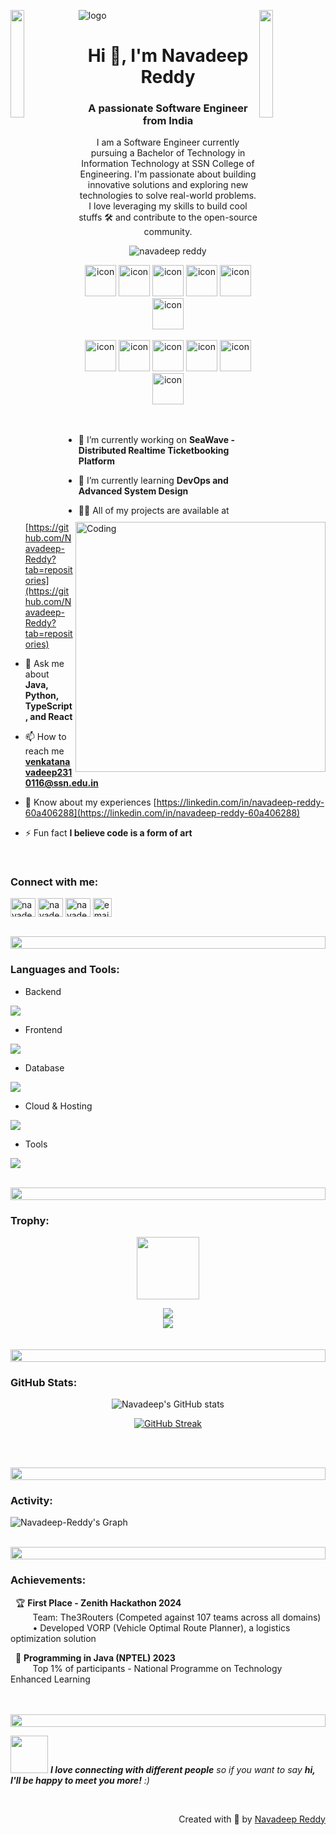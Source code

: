 ![logo](https://raw.githubusercontent.com/supuna97/supuna97/main/supun-new.png)
<img align="left" src="https://user-images.githubusercontent.com/65187002/144930161-2f783401-8d27-4fdf-a2f7-cc0ba32f1f1f.gif" width="21%" style="display:inline;"><img align="right" src="https://user-images.githubusercontent.com/65187002/144930161-2f783401-8d27-4fdf-a2f7-cc0ba32f1f1f.gif" width="21%" style="display:inline;">

<h1 align="center">Hi 👋, I'm Navadeep Reddy</h1>
<h3 align="center">A passionate Software Engineer from India</h3>
<p align="center">I am a Software Engineer currently pursuing a Bachelor of Technology in Information Technology at SSN College of Engineering. I'm passionate about building innovative solutions and exploring new technologies to solve real-world problems. I love leveraging my skills to build cool stuffs 🛠️ and contribute to the open-source community.</p>
<p align="center"> 
 <img src="https://komarev.com/ghpvc/?username=Navadeep-Reddy&label=Profile%20views&color=0e75b6&style=flat" alt="navadeep reddy" /> 
</p>

<div align="center">
  <img src="https://techstack-generator.vercel.app/java-icon.svg" alt="icon" width="50" height="50" />
  <img src="https://techstack-generator.vercel.app/python-icon.svg" alt="icon" width="50" height="50" />
  <img src="https://techstack-generator.vercel.app/ts-icon.svg" alt="icon" width="50" height="50" />
  <img src="https://techstack-generator.vercel.app/js-icon.svg" alt="icon"width="50" height="50" />
  <img src="https://techstack-generator.vercel.app/react-icon.svg" alt="icon" width="50" height="50" />
 <img src="https://techstack-generator.vercel.app/mysql-icon.svg" alt="icon" width="50" height="50" />
</div>

<br>

<div align="center">
  <img src="https://techstack-generator.vercel.app/docker-icon.svg" alt="icon" width="50" height="50" />
  <img src="https://techstack-generator.vercel.app/aws-icon.svg" alt="icon" width="50" height="50" />
  <img src="https://techstack-generator.vercel.app/github-icon.svg" alt="icon" width="50" height="50" />
  <img src="https://techstack-generator.vercel.app/restapi-icon.svg" alt="icon" width="50" height="50" />
  <img src="https://techstack-generator.vercel.app/postman-icon.svg" alt="icon" width="50" height="50" />
  <img src="https://techstack-generator.vercel.app/firebase-icon.svg" alt="icon" width="50" height="50" />
</div>

<img align="right" alt="Coding" width="400" src="https://user-images.githubusercontent.com/74038190/229223263-cf2e4b07-2615-4f87-9c38-e37600f8381a.gif">
<br><br>

- 🔭 I’m currently working on **SeaWave - Distributed Realtime Ticketbooking Platform**

- 🌱 I’m currently learning **DevOps and Advanced System Design**

- 👨‍💻 All of my projects are available at [https://github.com/Navadeep-Reddy?tab=repositories](https://github.com/Navadeep-Reddy?tab=repositories)

- 💬 Ask me about **Java, Python, TypeScript, and React**

- 📫 How to reach me **venkatanavadeep2310116@ssn.edu.in**

- 📄 Know about my experiences [https://linkedin.com/in/navadeep-reddy-60a406288](https://linkedin.com/in/navadeep-reddy-60a406288)

- ⚡ Fun fact **I believe code is a form of art**

<br>
<h3 align="left">Connect with me:</h3>
<p align="left">
<a href="https://linkedin.com/in/navadeep-reddy-60a406288" target="blank"><img align="center" src="https://raw.githubusercontent.com/rahuldkjain/github-profile-readme-generator/master/src/images/icons/Social/linked-in-alt.svg" alt="navadeep-reddy-60a406288" height="30" width="40" /></a>
<a href="https://stackoverflow.com/users/12345678/navadeep-reddy" target="blank"><img align="center" src="https://raw.githubusercontent.com/rahuldkjain/github-profile-readme-generator/master/src/images/icons/Social/stack-overflow.svg" alt="navadeep-reddy" height="30" width="40" /></a>
<a href="https://twitter.com/" target="blank"><img align="center" src="https://raw.githubusercontent.com/rahuldkjain/github-profile-readme-generator/master/src/images/icons/Social/twitter.svg" alt="navadeep-reddy" height="30" width="40" /></a>
<a href="mailto:venkatanavadeep2310116@ssn.edu.in" target="blank"><img align="center" src="https://cdn-icons-png.flaticon.com/512/5968/5968534.png" alt="email" height="30" width="30" /></a>
</p>
<br>

<img src="https://i.imgur.com/dBaSKWF.gif" height="20" width="100%">

<h3 align="left">Languages and Tools:</h3>

- Backend
<p align="left">
  <a href="https://skillicons.dev">
    <img src="https://skillicons.dev/icons?i=java,spring,python,flask,nodejs,express" />
  </a>
</p>

- Frontend
<p align="left">
  <a href="https://skillicons.dev">
    <img src="https://skillicons.dev/icons?i=ts,js,react,tailwind,html,css" />
  </a>
</p>

- Database
<p align="left">
  <a href="https://skillicons.dev">
    <img src="https://skillicons.dev/icons?i=mongodb,mysql,postgresql" />
  </a>
</p>

- Cloud & Hosting
<p align="left">
  <a href="https://skillicons.dev">
    <img src="https://skillicons.dev/icons?i=firebase,aws,gcp,azure,cloudflare" />
  </a>
</p>

- Tools
<p align="left">
  <a href="https://skillicons.dev">
    <img src="https://skillicons.dev/icons?i=git,github,docker,figma,vscode,postman,linux" />
  </a>
</p>

<br/>

<img src="https://i.imgur.com/dBaSKWF.gif" height="20" width="100%">

<h3 align="left">Trophy:</h3>

<p align="center">
<img src="https://media.tenor.com/0ENB5HuTH0gAAAAi/trophy-beker.gif"  width="100px" height="100px"></p>
  
<div align="center">
<img src="https://github-profile-trophy.vercel.app/?username=Navadeep-Reddy&theme=matrix&no-bg=true&no-frame=true&row=1&column=4&title=MultiLanguage,Commits,PullRequest,Reviews">
 </div>

<div align="center">
<img src="https://github-profile-trophy.vercel.app/?username=Navadeep-Reddy&theme=matrix&no-bg=true&no-frame=true&row=1&column=4&title=Repositories,Organizations,Stars,Followers">
 </div>
 <br><br>

<img src="https://i.imgur.com/dBaSKWF.gif" height="20" width="100%">

<h3 align="left">GitHub Stats:</h3>
<div align="center">
 
![Navadeep's GitHub stats](https://github-readme-stats.vercel.app/api?username=Navadeep-Reddy\&theme=midnight-purple\&show_icons=true\&show=reviews,prs_merged,prs_merged_percentage\&hide=contribs,issues)

[![GitHub Streak](https://streak-stats.demolab.com/?user=Navadeep-Reddy&theme=midnight-purple)](https://git.io/streak-stats)

</div>

<br><br>

<img src="https://i.imgur.com/dBaSKWF.gif" height="20" width="100%">

<h3 align="left">Activity:</h3>

![Navadeep-Reddy's Graph](https://github-readme-activity-graph.vercel.app/graph?username=Navadeep-Reddy&custom_title=Navadeep's%20GitHub%20Activity%20Graph&bg_color=0D1117&color=7F3FBF&line=7F3FBF&point=7F3FBF&area_color=FFFFFF&title_color=FFFFFF&area=true)
<br><br>

<img src="https://i.imgur.com/dBaSKWF.gif" height="20" width="100%">

<h3 align="left">Achievements:</h3>
<p>
  🏆 <b>First Place - Zenith Hackathon 2024</b><br>
  &nbsp;&nbsp;&nbsp;&nbsp;&nbsp;&nbsp; Team: The3Routers (Competed against 107 teams across all domains)<br>
  &nbsp;&nbsp;&nbsp;&nbsp;&nbsp;&nbsp; • Developed VORP (Vehicle Optimal Route Planner), a logistics optimization solution
</p>
<p>
  📜 <b>Programming in Java (NPTEL) 2023</b><br>
  &nbsp;&nbsp;&nbsp;&nbsp;&nbsp;&nbsp; Top 1% of participants - National Programme on Technology Enhanced Learning
</p>
<br><br>

<img src="https://i.imgur.com/dBaSKWF.gif" height="20" width="100%">

<img src="https://media.giphy.com/media/LnQjpWaON8nhr21vNW/giphy.gif" width="60"> <em><b>I love connecting with different people</b> so if you want to say <b>hi, I'll be happy to meet you more!</b> :)</em>

<br>
<p align="right" > Created with 🧡 by <a href="https://github.com/Navadeep-Reddy">Navadeep Reddy</a></p>
